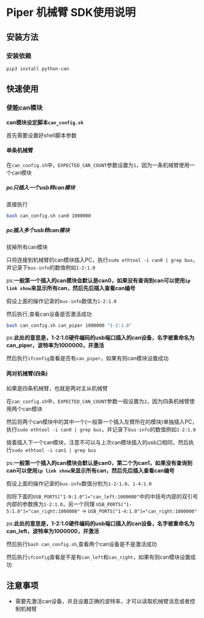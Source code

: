 # Piper 机械臂 SDK使用说明

## 安装方法

### 安装依赖

```shell
pip3 install python-can
```

## 快速使用

### 使能can模块

**can模块设定脚本`can_config.sh`**

首先需要设置好shell脚本参数

#### 单条机械臂

在`can_config.sh`中，`EXPECTED_CAN_COUNT`参数设置为`1`，因为一条机械臂使用一个can模块

##### pc只插入一个usb转can模块

直接执行

```bash
bash can_config.sh can0 1000000
```

##### pc插入多个usb转can模块

拔掉所有can模块

只将连接到机械臂的can模块插入PC，执行`sudo ethtool -i can0 | grep bus`，并记录下`bus-info`的数值例如`1-2:1.0`

ps:**一般第一个插入的can模块会默认是can0，如果没有查询到can可以使用`ip link show`来显示所有can，然后先后插入查看can编号**

假设上面的操作记录的`bus-info`数值为`1-2:1.0`

然后执行,查看can设备是否激活成功

```bash
bash can_config.sh can_piper 1000000 "1-2:1.0"
```

ps:**此处的意思是，1-2:1.0硬件编码的usb端口插入的can设备，名字被重命名为can_piper，波特率为1000000，并激活**

然后执行`ifconfig`查看是否有`can_piper`，如果有则can模块设置成功

#### 两对机械臂(四条)

如果是四条机械臂，也就是两对主从机械臂

在`can_config.sh`中，`EXPECTED_CAN_COUNT`参数一般设置为`2`，因为四条机械臂使用两个can模块

然后将两个can模块中的其中一个(一般第一个插入左臂所在的模块)单独插入PC，执行`sudo ethtool -i can0 | grep bus`，并记录下`bus-info`的数值例如`1-2:1.0`

接着插入下一个can模块，注意不可以与上次can模块插入的usb口相同，然后执行`sudo ethtool -i can1 | grep bus`

ps:**一般第一个插入的can模块会默认是can0，第二个为can1，如果没有查询到can可以使用`ip link show`来显示所有can，然后先后插入查看can编号**

假设上面的操作记录的`bus-info`数值分别为`1-2:1.0`、`1-4:1.0`

则将下面的`USB_PORTS["1-9:1.0"]="can_left:1000000"`中的中括号内部的双引号内部的参数换为`1-2:1.0`，另一个同理
`USB_PORTS["1-5:1.0"]="can_right:1000000"` -> `USB_PORTS["1-4:1.0"]="can_right:1000000"`

ps:**此处的意思是，1-2:1.0硬件编码的usb端口插入的can设备，名字被重命名为can_left，波特率为1000000，并激活**

然后执行`bash can_config.sh`,查看两个can设备是不是激活成功

然后执行`ifconfig`查看是不是有`can_left`和`can_right`，如果有则can模块设置成功

## 注意事项

- 需要先激活can设备，并且设置正确的波特率，才可以读取机械臂消息或者控制机械臂
